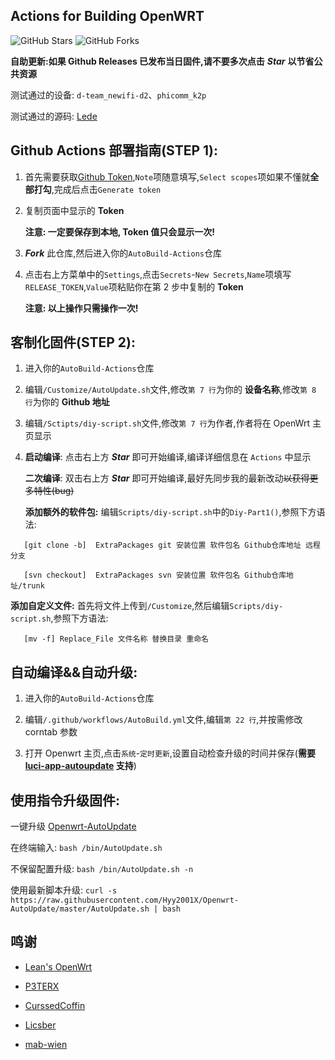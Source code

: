 ## Actions for Building OpenWRT

![GitHub Stars](https://img.shields.io/github/stars/Hyy2001X/AutoBuild-Actions.svg?style=flat-square&label=Stars&logo=github)
![GitHub Forks](https://img.shields.io/github/forks/Hyy2001X/AutoBuild-Actions.svg?style=flat-square&label=Forks&logo=github)

**自助更新:如果 Github Releases 已发布当日固件,请不要多次点击** ***Star*** **以节省公共资源**

测试通过的设备: `d-team_newifi-d2`、`phicomm_k2p`

测试通过的源码: [Lede](https://github.com/coolsnowwolf/lede)

## Github Actions 部署指南(STEP 1):

1. 首先需要获取[Github Token](https://github.com/settings/tokens/new),`Note`项随意填写,`Select scopes`项如果不懂就**全部打勾**,完成后点击`Generate token`

2. 复制页面中显示的 **Token**

   **注意: 一定要保存到本地, Token 值只会显示一次!**

3. ***Fork*** 此仓库,然后进入你的`AutoBuild-Actions`仓库

4. 点击右上方菜单中的`Settings`,点击`Secrets`-`New Secrets`,`Name`项填写`RELEASE_TOKEN`,`Value`项粘贴你在第 2 步中复制的 **Token** 

   **注意: 以上操作只需操作一次!**

## 客制化固件(STEP 2):

1. 进入你的`AutoBuild-Actions`仓库

2. 编辑`/Customize/AutoUpdate.sh`文件,修改`第 7 行`为你的 **设备名称**,修改`第 8 行`为你的 **Github 地址**

3. 编辑`/Sctipts/diy-script.sh`文件,修改`第 7 行`为作者,作者将在 OpenWrt 主页显示

4. **启动编译**: 点击右上方 ***Star*** 即可开始编译,编译详细信息在 `Actions` 中显示

   **二次编译**: 双击右上方 ***Star*** 即可开始编译,最好先同步我的最新改动~~以获得更多特性(bug)~~

   **添加额外的软件包:** 编辑`Scripts/diy-script.sh`中的`Diy-Part1()`,参照下方语法:
```
   [git clone -b]  ExtraPackages git 安装位置 软件包名 Github仓库地址 远程分支
    
   [svn checkout]  ExtraPackages svn 安装位置 软件包名 Github仓库地址/trunk
```

   **添加自定义文件:** 首先将文件上传到`/Customize`,然后编辑`Scripts/diy-script.sh`,参照下方语法:
```
   [mv -f] Replace_File 文件名称 替换目录 重命名
```

## 自动编译&&自动升级:

1. 进入你的`AutoBuild-Actions`仓库

2. 编辑`/.github/workflows/AutoBuild.yml`文件,编辑`第 22 行`,并按需修改 corntab 参数

3. 打开 Openwrt 主页,点击`系统`-`定时更新`,设置自动检查升级的时间并保存(**需要 [luci-app-autoupdate](https://github.com/Hyy2001X/luci-app-autoupdate) 支持**)

## 使用指令升级固件:

   一键升级 [Openwrt-AutoUpdate](https://github.com/Hyy2001X/Openwrt-AutoUpdate)
   
   在终端输入: `bash /bin/AutoUpdate.sh`

   不保留配置升级: `bash /bin/AutoUpdate.sh -n`

   使用最新脚本升级: `curl -s https://raw.githubusercontent.com/Hyy2001X/Openwrt-AutoUpdate/master/AutoUpdate.sh | bash`
   
## 鸣谢

   - [Lean's OpenWrt](https://github.com/coolsnowwolf/lede)

   - [P3TERX](https://github.com/P3TERX/Actions-OpenWrt)
   
   - [CurssedCoffin](https://github.com/CurssedCoffin)
   
   - [Licsber](https://github.com/Licsber)
   
   - [mab-wien](https://github.com/mab-wien/openwrt-autoupdate)
   

